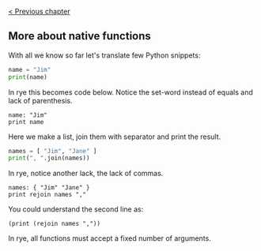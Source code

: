 [&lt; Previous chapter](./INTRO_1.md)

## More about native functions

With all we know so far let's translate few Python snippets:

```python
name = "Jim"
print(name)
```
In rye this becomes code below. Notice the set-word instead of equals and lack of parenthesis.

```factor
name: "Jim"
print name
```
Here we make a list, join them with separator and print the result.

```python
names = [ "Jim", "Jane" ]
print(", ".join(names))
```
In rye, notice another lack, the lack of commas.

```factor
names: { "Jim" "Jane" }
print rejoin names ","
```
You could understand the second line as:
```factor
(print (rejoin names ","))
```
In rye, all functions must accept a fixed number of arguments.
